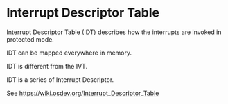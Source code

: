 # Interrupt Descriptor Table

Interrupt Descriptor Table (IDT) describes how the interrupts are invoked in protected mode.

IDT can be mapped everywhere in memory.

IDT is different from the IVT.

IDT is a series of Interrupt Descriptor.

See https://wiki.osdev.org/Interrupt_Descriptor_Table

